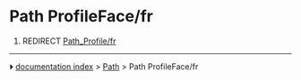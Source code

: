 # Path ProfileFace/fr
1.  REDIRECT [Path_Profile/fr](Path_Profile/fr.md)



---
⏵ [documentation index](../README.md) > [Path](Path_Workbench.md) > Path ProfileFace/fr
